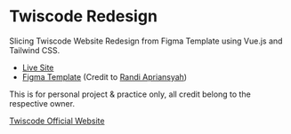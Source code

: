# Twiscode Redesign

Slicing Twiscode Website Redesign from Figma Template using Vue.js and Tailwind CSS.

- [Live Site](https://twiscode-redesign.vercel.app/)
- [Figma Template](https://www.figma.com/community/file/1106439545579609121) (Credit to [Randi Apriansyah](https://dribbble.com/aprirandi))

This is for personal project & practice only, all credit belong to the respective owner.

[Twiscode Official Website](https://twiscode.com/)
